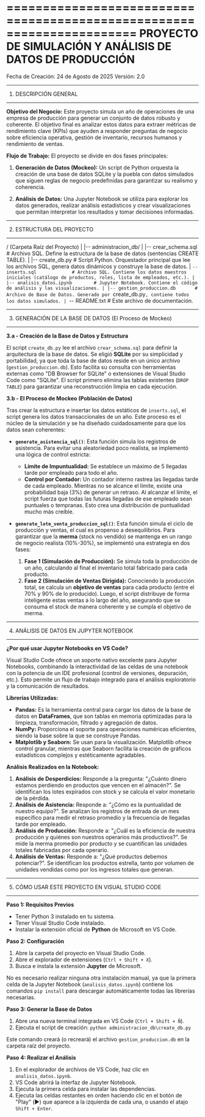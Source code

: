 ======================================================================
    PROYECTO DE SIMULACIÓN Y ANÁLISIS DE DATOS DE PRODUCCIÓN
======================================================================

Fecha de Creación: 24 de Agosto de 2025
Versión: 2.0

----------------------------------------------------------------------
1. DESCRIPCIÓN GENERAL
----------------------------------------------------------------------

**Objetivo del Negocio:**
Este proyecto simula un año de operaciones de una empresa de producción para generar un conjunto de datos robusto y coherente. El objetivo final es analizar estos datos para extraer métricas de rendimiento clave (KPIs) que ayuden a responder preguntas de negocio sobre eficiencia operativa, gestión de inventario, recursos humanos y rendimiento de ventas.

**Flujo de Trabajo:**
El proyecto se divide en dos fases principales:

1.  **Generación de Datos (Mockeo):** Un script de Python orquesta la creación de una base de datos SQLite y la puebla con datos simulados que siguen reglas de negocio predefinidas para garantizar su realismo y coherencia.

2.  **Análisis de Datos:** Una Jupyter Notebook se utiliza para explorar los datos generados, realizar análisis estadísticos y crear visualizaciones que permitan interpretar los resultados y tomar decisiones informadas.

----------------------------------------------------------------------
2. ESTRUCTURA DEL PROYECTO
----------------------------------------------------------------------

/ (Carpeta Raíz del Proyecto)
|
|-- administracion_db/
|   |-- crear_schema.sql        # Archivo SQL. Define la estructura de la base de datos (sentencias CREATE TABLE).
|   |-- create_db.py            # Script Python. Orquestador principal que lee los archivos SQL, genera datos dinámicos y construye la base de datos.
|   `-- inserts.sql             # Archivo SQL. Contiene los datos maestros iniciales (catálogo de productos, roles, lista de empleados, etc.).
|
|-- analisis_datos.ipynb        # Jupyter Notebook. Contiene el código de análisis y las visualizaciones.
|
|-- gestion_produccion.db       # Archivo de Base de Datos. Generado por `create_db.py`, contiene todos los datos simulados.
|
`-- README.txt                  # Este archivo de documentación.

----------------------------------------------------------------------
3. GENERACIÓN DE LA BASE DE DATOS (El Proceso de Mockeo)
----------------------------------------------------------------------

**3.a - Creación de la Base de Datos y Estructura**

El script `create_db.py` lee el archivo `crear_schema.sql` para definir la arquitectura de la base de datos. Se eligió **SQLite** por su simplicidad y portabilidad, ya que toda la base de datos reside en un único archivo (`gestion_produccion.db`). Esto facilita su consulta con herramientas externas como "DB Browser for SQLite" o extensiones de Visual Studio Code como "SQLite". El script primero elimina las tablas existentes (`DROP TABLE`) para garantizar una reconstrucción limpia en cada ejecución.

**3.b - El Proceso de Mockeo (Población de Datos)**

Tras crear la estructura e insertar los datos estáticos de `inserts.sql`, el script genera los datos transaccionales de un año. Este proceso es el núcleo de la simulación y se ha diseñado cuidadosamente para que los datos sean coherentes:

* **`generate_asistencia_sql()`**: Esta función simula los registros de asistencia. Para evitar una aleatoriedad poco realista, se implementó una lógica de control estricta:
    * **Límite de Impuntualidad:** Se establece un máximo de 5 llegadas tarde por empleado para todo el año.
    * **Control por Contador:** Un contador interno rastrea las llegadas tarde de cada empleado. Mientras no se alcance el límite, existe una probabilidad baja (3%) de generar un retraso. Al alcanzar el límite, el script fuerza que todas las futuras llegadas de ese empleado sean puntuales o tempranas. Esto crea una distribución de puntualidad mucho más creíble.

* **`generate_lote_venta_produccion_sql()`**: Esta función simula el ciclo de producción y ventas, el cual es propenso a desequilibrios. Para garantizar que la **merma** (stock no vendido) se mantenga en un rango de negocio realista (10%-30%), se implementó una estrategia en dos fases:
    1.  **Fase 1 (Simulación de Producción):** Se simula toda la producción de un año, calculando al final el inventario total fabricado para cada producto.
    2.  **Fase 2 (Simulación de Ventas Dirigida):** Conociendo la producción total, se calcula un **objetivo de ventas** para cada producto (entre el 70% y 90% de lo producido). Luego, el script distribuye de forma inteligente estas ventas a lo largo del año, asegurando que se consuma el stock de manera coherente y se cumpla el objetivo de merma.

----------------------------------------------------------------------
4. ANÁLISIS DE DATOS EN JUPYTER NOTEBOOK
----------------------------------------------------------------------

**¿Por qué usar Jupyter Notebooks en VS Code?**

Visual Studio Code ofrece un soporte nativo excelente para Jupyter Notebooks, combinando la interactividad de las celdas de una notebook con la potencia de un IDE profesional (control de versiones, depuración, etc.). Esto permite un flujo de trabajo integrado para el análisis exploratorio y la comunicación de resultados.

**Librerías Utilizadas:**

* **Pandas:** Es la herramienta central para cargar los datos de la base de datos en **DataFrames**, que son tablas en memoria optimizadas para la limpieza, transformación, filtrado y agregación de datos.
* **NumPy:** Proporciona el soporte para operaciones numéricas eficientes, siendo la base sobre la que se construye Pandas.
* **Matplotlib y Seaborn:** Se usan para la visualización. Matplotlib ofrece control granular, mientras que Seaborn facilita la creación de gráficos estadísticos complejos y estéticamente agradables.

**Análisis Realizados en la Notebook:**

1.  **Análisis de Desperdicios:** Responde a la pregunta: "¿Cuánto dinero estamos perdiendo en productos que vencen en el almacén?". Se identifican los lotes expirados con stock y se calcula el valor monetario de la pérdida.
2.  **Análisis de Asistencia:** Responde a: "¿Cómo es la puntualidad de nuestro equipo?". Se analizan los registros de entrada de un mes específico para medir el retraso promedio y la frecuencia de llegadas tarde por empleado.
3.  **Análisis de Producción:** Responde a: "¿Cuál es la eficiencia de nuestra producción y quiénes son nuestros operarios más productivos?". Se mide la merma promedio por producto y se cuantifican las unidades totales fabricadas por cada operario.
4.  **Análisis de Ventas:** Responde a: "¿Qué productos debemos potenciar?". Se identifican los productos estrella, tanto por volumen de unidades vendidas como por los ingresos totales que generan.

----------------------------------------------------------------------
5. CÓMO USAR ESTE PROYECTO EN VISUAL STUDIO CODE
----------------------------------------------------------------------

**Paso 1: Requisitos Previos**
* Tener Python 3 instalado en tu sistema.
* Tener Visual Studio Code instalado.
* Instalar la extensión oficial de **Python** de Microsoft en VS Code.

**Paso 2: Configuración**
1.  Abre la carpeta del proyecto en Visual Studio Code.
2.  Abre el explorador de extensiones (`Ctrl + Shift + X`).
3.  Busca e instala la extensión **Jupyter** de Microsoft.

No es necesario realizar ninguna otra instalación manual, ya que la primera celda de la Jupyter Notebook (`analisis_datos.ipynb`) contiene los comandos `pip install` para descargar automáticamente todas las librerías necesarias.

**Paso 3: Generar la Base de Datos**
1.  Abre una nueva terminal integrada en VS Code (`Ctrl + Shift + Ñ`).
2.  Ejecuta el script de creación:
    `python administracion_db\create_db.py`

Este comando creará (o recreará) el archivo `gestion_produccion.db` en la carpeta raíz del proyecto.

**Paso 4: Realizar el Análisis**
1.  En el explorador de archivos de VS Code, haz clic en `analisis_datos.ipynb`.
2.  VS Code abrirá la interfaz de Jupyter Notebook.
3.  Ejecuta la primera celda para instalar las dependencias.
4.  Ejecuta las celdas restantes en orden haciendo clic en el botón de "Play" (▶️) que aparece a la izquierda de cada una, o usando el atajo `Shift + Enter`.

